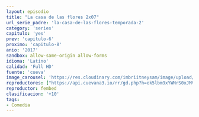 ```yaml
---
layout: episodio
title: "La casa de las flores 2x07"
url_serie_padre: 'la-casa-de-las-flores-temporada-2'
category: 'series'
capitulo: 'yes'
prev: 'capitulo-6'
proximo: 'capitulo-8'
anio: '2017'
sandbox: allow-same-origin allow-forms
idioma: 'Latino'
calidad: 'Full HD'
fuente: 'cueva'
image_carousel: 'https://res.cloudinary.com/imbriitneysam/image/upload/v1546638640/casa-papel-1-poster-min.jpg'
reproductores: ["https://api.cuevana3.io/rr/gd.php?h=ek5lbm9xYWNrS0xJMVp5b21KREk0dFBLbjVkaHhkRGdrOG1jbnBpUnhhS1ZxMnVBaHBLVHhOM0ppcCtIeUxuZHNyZURmbjNaMWJlcjE0YWRnY2FxNTVxU3FadVkyUT09"]
reproductor: fembed
clasificacion: '+10'
tags:
- Comedia
---
```













